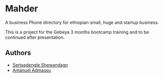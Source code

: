 # Mahder
A business Phone directory for ethiopian small, huge and startup business. 

This is a project for the Gebeya 3 months bootcamp training and to be continued after presentation.

## Authors
  - [Sertsedengle Shewandagn](https://linkedin.com/in/sertse/)
  - [Amanuel Admassu](https://www.linkedin.com/in/amanueladmassu/)
